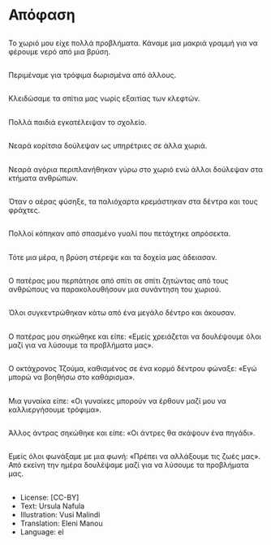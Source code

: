# Απόφαση

##
Το χωριό μου είχε πολλά προβλήματα. Κάναμε μια μακριά γραμμή για να φέρουμε νερό από μια βρύση.

##
Περιμέναμε για τρόφιμα δωρισμένα από άλλους.

##
Κλειδώσαμε τα σπίτια μας νωρίς εξαιτίας των κλεφτών.

##
Πολλά παιδιά εγκατέλειψαν το σχολείο.

##
Νεαρά κορίτσια δούλεψαν ως υπηρέτριες σε άλλα χωριά.

##
Νεαρά αγόρια περιπλανήθηκαν γύρω στο χωριό ενώ άλλοι δούλεψαν στα κτήματα ανθρώπων.

##
Όταν ο αέρας φύσηξε, τα παλιόχαρτα κρεμάστηκαν στα δέντρα και τους φράχτες.

##
Πολλοί κόπηκαν από σπασμένο γυαλί που πετάχτηκε απρόσεκτα.

##
Τότε μια μέρα, η βρύση στέρεψε και τα δοχεία μας άδειασαν.

##
Ο πατέρας μου περπάτησε από σπίτι σε σπίτι ζητώντας από τους ανθρώπους να παρακολουθήσουν μια συνάντηση του χωριού.

##
Όλοι συγκεντρώθηκαν κάτω από ένα μεγάλο δέντρο και άκουσαν.

##
Ο πατέρας μου σηκώθηκε και είπε: «Εμείς χρειάζεται να δουλέψουμε όλοι μαζί για να λύσουμε τα προβλήματα μας».

##
Ο οκτάχρονος Τζούμα, καθισμένος σε ένα κορμό δέντρου φώναξε: «Εγώ μπορώ να βοηθήσω στο καθάρισμα».

##
Μια γυναίκα είπε: «Οι γυναίκες μπορούν να έρθουν μαζί μου να καλλιεργήσουμε τρόφιμα».

##
Άλλος άντρας σηκώθηκε και είπε: «Οι άντρες θα σκάψουν ένα πηγάδι».

##
Εμείς όλοι φωνάξαμε με μια φωνή: «Πρέπει να αλλάξουμε τις ζωές μας». Από εκείνη την ημέρα δουλέψαμε μαζί για να λύσουμε τα προβλήματα μας.

##
* License: [CC-BY]
* Text: Ursula Nafula
* Illustration: Vusi Malindi
* Translation: Eleni Manou
* Language: el
